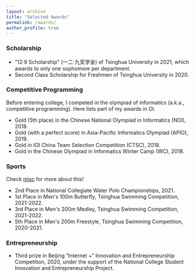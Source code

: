 ```yaml
---
layout: archive
title: "Selected Awards"
permalink: /awards/
author_profile: true
---
```


### Scholarship
* "12·9 Scholarship" (一二·九奖学金) of Tsinghua University in 2021, which awards to only one sophomore per department.
* Second Class Scholarship for Freshmen of Tsinghua University in 2020.

### Competitive Programming
Before entering college, I competed in the olympiad of informatics (a.k.a., competitive programming). Here lists part of my awards in OI.

* Gold (5th place) in the Chinese National Olympiad in Informatics (NOI), 2018.
* Gold (with a perfect score) in Asia-Pacific Informatics Olympiad (APIO), 2019.
* Gold in IOI China Team Selection Competition (CTSC), 2018.
* Gold in the Chinese Olympiad in Informatics Winter Camp (WC), 2018.

### Sports
Check [misc](../misc/) for more about this!

* 2nd Place in National Collegiate Water Polo Championships, 2021.
* 1st Place in Men's 100m Butterfly, Tsinghua Swimming Competition, 2021-2022.
* 3rd Place in Men's 200m Medley, Tsinghua Swimming Competition, 2021-2022.
* 5th Place in Men's 200m Freestyle, Tsinghua Swimming Competition, 2020-2021.

### Entrepreneurship
* Third prize in Beijing “Internet +” Innovation and Entrepreneurship Competition, 2020, under the support of the National College Student Innovation and Entrepreneurship Project.
